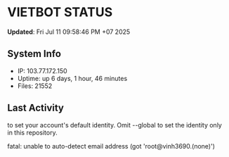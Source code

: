 # VIETBOT STATUS
**Updated**: Fri Jul 11 09:58:46 PM +07 2025

## System Info
- IP: 103.77.172.150
- Uptime: up 6 days, 1 hour, 46 minutes
- Files: 21552

## Last Activity

to set your account's default identity.
Omit --global to set the identity only in this repository.

fatal: unable to auto-detect email address (got 'root@vinh3690.(none)')
